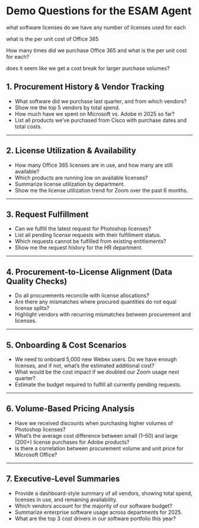 # Demo Questions for the ESAM Agent

what software licenses do we have any number of licenses used for each

what is the per unit cost of Office 365

How many times did we purchase Office 365 and what is the per unit cost for each?

does it seem like we get a cost break for larger purchase volumes?

## 1. Procurement History & Vendor Tracking

- What software did we purchase last quarter, and from which vendors?
- Show me the top 5 vendors by total spend.
- How much have we spent on Microsoft vs. Adobe in 2025 so far?
- List all products we’ve purchased from Cisco with purchase dates and total costs.

------

## 2. License Utilization & Availability

- How many Office 365 licenses are in use, and how many are still available?
- Which products are running low on available licenses?
- Summarize license utilization by department.
- Show me the license utilization trend for Zoom over the past 6 months.

------

## 3. Request Fulfillment

- Can we fulfill the latest request for Photoshop licenses?
- List all pending license requests with their fulfillment status.
- Which requests cannot be fulfilled from existing entitlements?
- Show me the request history for the HR department.

------

## 4. Procurement-to-License Alignment (Data Quality Checks)

- Do all procurements reconcile with license allocations?
- Are there any mismatches where procured quantities do not equal license splits?
- Highlight vendors with recurring mismatches between procurement and licenses.

------

## 5. Onboarding & Cost Scenarios

- We need to onboard 5,000 new Webex users. Do we have enough licenses, and if not, what’s the estimated additional cost?
- What would be the cost impact if we doubled our Zoom usage next quarter?
- Estimate the budget required to fulfill all currently pending requests.

------

## 6. Volume-Based Pricing Analysis

- Have we received discounts when purchasing higher volumes of Photoshop licenses?
- What’s the average cost difference between small (1–50) and large (200+) license purchases for Adobe products?
- Is there a correlation between procurement volume and unit price for Microsoft Office?

------

## 7. Executive-Level Summaries

- Provide a dashboard-style summary of all vendors, showing total spend, licenses in use, and remaining availability.
- Which vendors account for the majority of our software budget?
- Summarize enterprise software usage across departments for 2025.
- What are the top 3 cost drivers in our software portfolio this year?